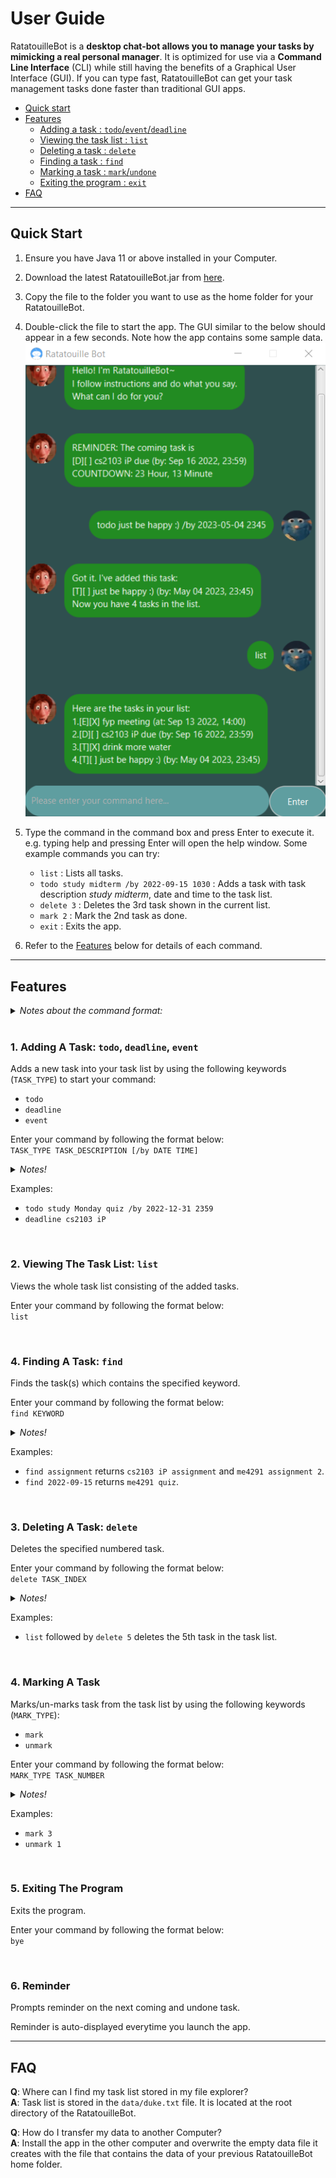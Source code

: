 # User Guide

RatatouilleBot is a **desktop chat-bot allows you to manage your tasks
by mimicking a real personal manager**.
It is optimized for use via a **Command Line Interface** (CLI) while 
still having the benefits of a Graphical User Interface (GUI). 
If you can type fast, RatatouilleBot can get your task management 
tasks done faster than traditional GUI apps.

* [Quick start](#quick-start)
* [Features](#features)
  * [Adding a task : `todo`/`event`/`deadline`](#1-adding-a-task-todo-deadline-event)
  * [Viewing the task list : `list`](#2-viewing-the-task-list-list)
  * [Deleting a task : `delete`](#3-deleting-a-task-delete)
  * [Finding a task : `find`](#4-finding-a-task-find)
  * [Marking a task : `mark`/`undone`](#4-marking-a-task)
  * [Exiting the program : `exit`](#5-exiting-the-program)
* [FAQ](#faq)

---

## Quick Start
1. Ensure you have Java 11 or above installed in your Computer.
2. Download the latest RatatouilleBot.jar 
from [here](https://github.com/jhchee18/ip/releases).
3. Copy the file to the folder you want to use as the home folder 
for your RatatouilleBot.
4. Double-click the file to start the app. The GUI similar to the 
below should appear in a few seconds. Note how the app contains some 
sample data.<br>
   ![This is an image](./Ui.png)
5. Type the command in the command box and press Enter to execute it. e.g. typing help and pressing Enter will open the help window.
   Some example commands you can try:

   * `list` : Lists all tasks.
   * `todo study midterm /by 2022-09-15 1030` : 
   Adds a task with task description _study midterm_, date and time to 
   the task list.
   * `delete 3` : Deletes the 3rd task shown in the current list.
   * `mark 2` : Mark the 2nd task as done.
   * `exit` : Exits the app.

6. Refer to the [Features](#features) below for details of each command.


---

## Features 

<details>
  <summary><i>Notes about the command format:</i></summary>

- Words in UPPER_CASE are the parameters to be supplied by the user. 
<br>
e.g. in `find KEYWORD`, `KEYWORD` is a parameter which can be used as
`find midterm`.


- Items in square brackets are optional.
<br>
e.g. `TASK_DESCRIPTION [/by DATE TIME]` can be used as `study midterm` or 
as `study midterm /by 2020-12-12 1234`.


- Extraneous parameters for commands that do not take in 
parameters (such as `list` and `exit`) will be ignored.
e.g. if the command specifies `list 123`, it will be interpreted as `help`.

</details>
<br>

### 1. Adding A Task: `todo`, `deadline`, `event`

Adds a new task into your task list by using the following 
keywords (`TASK_TYPE`) to start your command:
- `todo`
- `deadline`
- `event`

Enter your command by following the format below:
<br>
`TASK_TYPE TASK_DESCRIPTION [/by DATE TIME]`

<details>
  <summary><i>Notes!</i></summary>

_`DATE TIME` must follow the format of `YYYY-MM-DD HHMM`_
</details>

Examples:
<br>
- `todo study Monday quiz /by 2022-12-31 2359`
- `deadline cs2103 iP`

<br>

### 2. Viewing The Task List: `list`

Views the whole task list consisting of the added tasks.

Enter your command by following the format below:
<br>
`list`

<br>

### 4. Finding A Task: `find`

Finds the task(s) which contains the specified keyword.

Enter your command by following the format below:
<br>
`find KEYWORD`

<details>
  <summary><i>Notes!</i></summary>

- _`KEYWORD` is perceived as one whole phrase._
- _e.g. `cs2103 assignment` will match `complete cs2103 assignment`
instead of `cs2103 iP assignment`._

</details>

Examples:
<br>
- `find assignment` returns `cs2103 iP assignment` and `me4291 assignment 2`.
- `find 2022-09-15` returns `me4291 quiz`.

<br>

### 3. Deleting A Task: `delete`

Deletes the specified numbered task.

Enter your command by following the format below:
<br>
`delete TASK_INDEX`

<details>
  <summary><i>Notes!</i></summary>

- _`TASK_INDEX` must not exceed the size of the task list._
- _`TASK_INDEX` must be positive integer e.g. 1,2,3..._

</details>

Examples:
<br> 
- `list` followed by `delete 5` deletes the 5th task
in the task list.

<br>

### 4. Marking A Task

Marks/un-marks task from the task list
by using the following keywords (`MARK_TYPE`):
- `mark`
- `unmark`

Enter your command by following the format below:
<br>
`MARK_TYPE TASK_NUMBER`

<details>
  <summary><i>Notes!</i></summary>

- _`TASK_INDEX` must not exceed the size of the task list._
- _`TASK_INDEX` must be positive integer e.g. 1,2,3..._

</details>

Examples:
- `mark 3`
- `unmark 1`

<br>

### 5. Exiting The Program

Exits the program.

Enter your command by following the format below:
<br>
`bye`

<br>

### 6. Reminder

Prompts reminder on the next coming and undone task.

Reminder is auto-displayed everytime you launch the app.

---

## FAQ

**Q**: Where can I find my task list stored in my file explorer?
<br>
**A**: Task list is stored in the `data/duke.txt` file.
It is located at the root directory of the RatatouilleBot.

**Q**: How do I transfer my data to another Computer?
<br>
**A**: Install the app in the other computer and overwrite the empty data 
file it creates with the file that contains the data of your previous
RatatouilleBot home folder.

